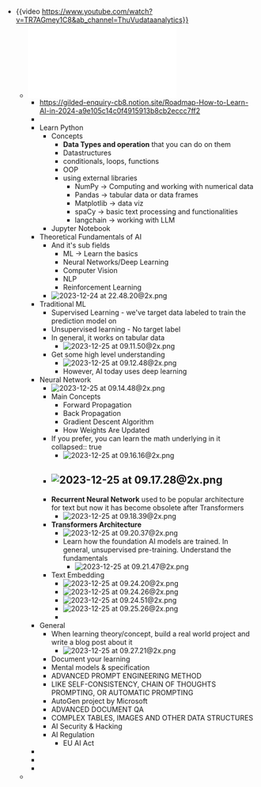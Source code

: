 - {{video https://www.youtube.com/watch?v=TR7AGmey1C8&ab_channel=ThuVudataanalytics}}
	- ![Roadmap How to Learn AI in 2024.pdf](Roadmap_How_to_Learn_AI_in_2024_1703437684279_0.pdf)
		- https://gilded-enquiry-cb8.notion.site/Roadmap-How-to-Learn-AI-in-2024-a9e105c14c0f4915913b8cb2eccc7ff2
		-
		- Learn Python
			- Concepts
				- **Data Types and operation** that you can do on them
				- Datastructures
				- conditionals, loops, functions
				- OOP
				- using external libraries
					- NumPy -> Computing and working with numerical data
					- Pandas -> tabular data or data frames
					- Matplotlib -> data viz
					- spaCy -> basic text processing and functionalities
					- langchain -> working with LLM
			- Jupyter Notebook
		- Theoretical Fundamentals of AI
			- And it's sub fields
				- ML -> Learn the basics
				- Neural Networks/Deep Learning
				- Computer Vision
				- NLP
				- Reinforcement Learning
			- ![2023-12-24 at 22.48.20@2x.png](2023-12-24_at_22.48.20@2x_1703438317582_0.png)
		- Traditional ML
			- Supervised Learning - we've target data labeled to train the prediction model on
			- Unsupervised learning - No target label
			- In general, it works on tabular data
				- ![2023-12-25 at 09.11.50@2x.png](2023-12-25_at_09.11.50@2x_1703475725549_0.png)
			- Get some high level understanding
				- ![2023-12-25 at 09.12.48@2x.png](2023-12-25_at_09.12.48@2x_1703475783549_0.png)
				- However, AI today uses deep learning
		- Neural Network
			- ![2023-12-25 at 09.14.48@2x.png](2023-12-25_at_09.14.48@2x_1703475899693_0.png)
			- Main Concepts
				- Forward Propagation
				- Back Propagation
				- Gradient Descent Algorithm
				- How Weights Are Updated
			- If you prefer, you can learn the math underlying in it
			  collapsed:: true
				- ![2023-12-25 at 09.16.16@2x.png](2023-12-25_at_09.16.16@2x_1703476013007_0.png)
			- ![2023-12-25 at 09.17.28@2x.png](2023-12-25_at_09.17.28@2x_1703476058067_0.png)
				-
			- **Recurrent Neural Network** used to be popular architecture for text but now it has become obsolete after Transformers
				- ![2023-12-25 at 09.18.39@2x.png](2023-12-25_at_09.18.39@2x_1703476126943_0.png)
			- **Transformers Architecture**
				- ![2023-12-25 at 09.20.37@2x.png](2023-12-25_at_09.20.37@2x_1703476265095_0.png)
				- Learn how the foundation AI models are trained. In general, unsupervised pre-training. Understand the fundamentals
					- ![2023-12-25 at 09.21.47@2x.png](2023-12-25_at_09.21.47@2x_1703476341463_0.png)
			- Text Embedding
				- ![2023-12-25 at 09.24.20@2x.png](2023-12-25_at_09.24.20@2x_1703476502863_0.png)
				- ![2023-12-25 at 09.24.26@2x.png](2023-12-25_at_09.24.26@2x_1703476507502_0.png)
				- ![2023-12-25 at 09.24.51@2x.png](2023-12-25_at_09.24.51@2x_1703476514144_0.png)
				- ![2023-12-25 at 09.25.26@2x.png](2023-12-25_at_09.25.26@2x_1703476551494_0.png)
				-
		- General
			- When learning theory/concept, build a real world project and write a blog post about it
				- ![2023-12-25 at 09.27.21@2x.png](2023-12-25_at_09.27.21@2x_1703476656574_0.png)
			- Document your learning
			- Mental models & specification
			- ADVANCED PROMPT ENGINEERING METHOD
			- LIKE SELF-CONSISTENCY, CHAIN OF THOUGHTS PROMPTING, OR AUTOMATIC PROMPTING
			- AutoGen project by Microsoft
			- ADVANCED DOCUMENT QA
			- COMPLEX TABLES, IMAGES AND OTHER DATA STRUCTURES
			- AI Security & Hacking
			- AI Regulation
				- EU AI Act
		-
		-
		-
	-